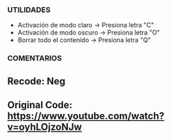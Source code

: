 

### UTILIDADES
- Activación de modo claro  →  Presiona letra "C"
- Activación de modo oscuro →  Presiona letra "O"
- Borrar todo el contenido  →  Presiona letra "Q"
  

### COMENTARIOS



## Recode: Neg
## Original Code: https://www.youtube.com/watch?v=oyhLOjzoNJw
